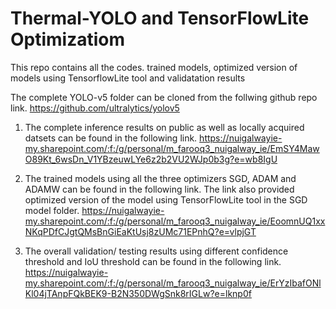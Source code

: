 # Thermal-YOLO and TensorFlowLite Optimizatiom
This repo contains all the codes. trained models, optimized version of models using TensorflowLite tool and validatation results

The complete YOLO-v5 folder can be cloned from the follwing github repo link.
https://github.com/ultralytics/yolov5 

1. The complete inference results on public as well as locally acquired datsets can be found in the following link.
https://nuigalwayie-my.sharepoint.com/:f:/g/personal/m_farooq3_nuigalway_ie/EmSY4MawO89Kt_6wsDn_V1YBzeuwLYe6z2b2VU2WJp0b3g?e=wb8IgU 

2. The trained models using all the three optimizers SGD, ADAM and ADAMW can be found in the following link. The link also provided optimized version of the model using TensorFlowLite tool in the SGD model folder.
https://nuigalwayie-my.sharepoint.com/:f:/g/personal/m_farooq3_nuigalway_ie/EoomnUQ1xxNKqPDfCJgtQMsBnGiEaKtUsj8zUMc71EPnhQ?e=vlpjGT 

3. The overall validation/ testing results using different confidence threshold and IoU threshold can be found in the following link.
https://nuigalwayie-my.sharepoint.com/:f:/g/personal/m_farooq3_nuigalway_ie/ErYzIbafONlKl04jTAnpFQkBEK9-B2N350DWgSnk8rIGLw?e=lknp0f

